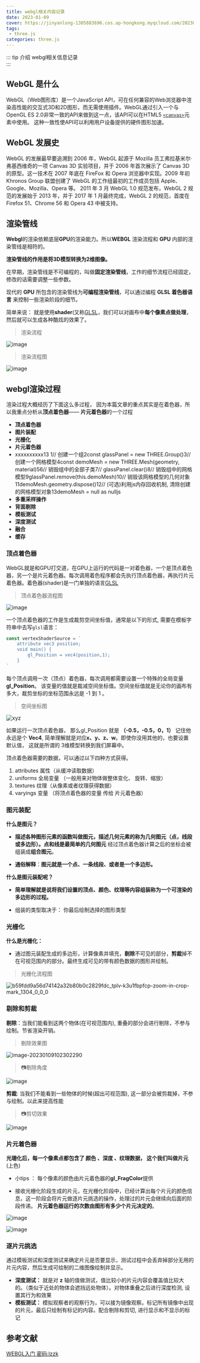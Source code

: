 ```yaml
---
title: webgl相关内容记录
date: 2023-01-09
cover: https://jinyanlong-1305883696.cos.ap-hongkong.myqcloud.com/202301091145272.jpg
tags:
 - three.js
categories: three.js
---
```


::: tip 介绍
webgl相关信息记录<br>
:::

<!-- more -->

## WebGL 是什么

WebGL（Web图形库）是一个JavaScript API，可在任何兼容的Web浏览器中渲染高性能的交互式3D和2D图形，而无需使用插件。WebGL通过引入一个与OpenGL ES 2.0非常一致的API来做到这一点，该API可以在HTML5 [`<canvas>`](https://developer.mozilla.org/zh-CN/docs/Web/HTML/Element/canvas)元素中使用。 这种一致性使API可以利用用户设备提供的硬件图形加速。

## WebGL 发展史

WebGL 的发展最早要追溯到 2006 年，WebGL 起源于 Mozilla 员工弗拉基米尔·弗基西维奇的一项 Canvas 3D 实验项目，并于 2006 年首次展示了 Canvas 3D 的原型。这一技术在 2007 年底在 FireFox 和 Opera 浏览器中实现。2009 年初 Khronos Group 联盟创建了 WebGL 的工作组最初的工作成员包括 Apple、Google、Mozilla、Opera 等。 2011 年 3 月 WebGL 1.0 规范发布，WebGL 2 规范的发展始于 2013 年，并于 2017 年 1 月最终完成，WebGL 2 的规范，首度在 Firefox 51、Chrome 56 和 Opera 43 中被支持。

## 渲染管线

**Webgl**的渲染依赖底层**GPU**的渲染能力。所以**WEBGL** 渲染流程和 **GPU** 内部的渲染管线是相符的。

**渲染管线的作用是将3D模型转换为2维图像。**

在早期，渲染管线是不可编程的，叫做**固定渲染管线**，工作的细节流程已经固定，修改的话需要调整一些参数。

现代的 **GPU** 所包含的渲染管线为**可编程渲染管线**，可以通过编程 **GLSL 着色器语言** 来控制一些渲染阶段的细节。

简单来说： 就是使用**shader**(又称[GLSL](https://developer.mozilla.org/zh-CN/docs/Games/Techniques/3D_on_the_web/GLSL_Shaders)，我们可以对画布中**每个像素点做处理**，然后就可以生成各种酷炫的效果了。

> 渲染流程

![image](https://jinyanlong-1305883696.cos.ap-hongkong.myqcloud.com/202301090959340.png)

> 渲染流程图

![image](https://jinyanlong-1305883696.cos.ap-hongkong.myqcloud.com/202301091004926.png)

## webgl渲染过程

渲染过程大概经历了下面这么多过程， 因为本篇文章的重点其实是在着色器，所以我重点分析从**顶点着色器**—— **片元着色器**的一个过程

- **顶点着色器**
- **图片装配**
- **光栅化**
- **片元着色器**
- xxxxxxxxxx13 1// 创建一个组2const glassPanel = new THREE.Group()3// 创建一个网格模型4const demoMesh = new THREE.Mesh(geometry, material)5​6// 销毁组中的全部子类7// glassPanel.clear()8// 销毁组中的网格模型9glassPanel.remove(this.demoMesh)10// 销毁该网格模型的几何对象11demoMesh.geometry.dispose()12// (可选)利用js内存回收机制, 清除创建的网格模型对象13demoMesh = null as nulljs
- **多重采样操作**
- **背面剔除**
- **模板测试**
- **深度测试**
- **融合**
- **缓存**

### **顶点着色器**

WebGL就是和GPU打交道，在GPU上运行的代码是一对着色器，一个是顶点着色器，另一个是片元着色器。每次调用着色程序都会先执行顶点着色器，再执行片元着色器。着色器(shader)是一门单独的语言[GLSL](https://developer.mozilla.org/zh-CN/docs/Games/Techniques/3D_on_the_web/GLSL_Shaders)

> 顶点着色器流程图

![image](https://jinyanlong-1305883696.cos.ap-hongkong.myqcloud.com/202301091008693.png)

一个顶点着色器的工作是生成裁剪空间坐标值，通常是以下的形式, 需要在模板字符串中去写`glsl`语言：

```js
const vertexShaderSource = `
    attribute vec3 position; 
    void main() {
        gl_Position = vec4(position,1); 
    }
`

```

每个顶点调用一次（顶点）着色器，每次调用都需要设置一个特殊的全局变量 **gl_Position**。 该变量的值就是裁减空间坐标值。空间坐标值就是无论你的画布有多大，裁剪坐标的坐标范围永远是 -1 到 1 。

> 空间坐标图

![xyz](https://jinyanlong-1305883696.cos.ap-hongkong.myqcloud.com/202301111134456.jpg)

如果运行一次顶点着色器， 那么gl_Position 就是 **（-0.5，-0.5，0，1）** 记住他永远是个 **Vec4**, 简单理解就是对应**x、y、z、w**。即使你没用其他的，也要设置默认值， 这就是所谓的 3维模型转换到我们屏幕中。

顶点着色器需要的数据，可以通过以下四种方式获得。

1. attributes 属性（从缓冲读取数据）
2. uniforms 全局变量 （一般用来对物体做整体变化、 旋转、缩放）
3. textures 纹理（从像素或者纹理获得数据）
4. varyings 变量 （将顶点着色器的变量 传给 片元着色器）

### **图元装配**

**什么是图元？**

* **描述各种图形元素的函数叫做图元，描述几何元素的称为几何图元（点，线段或多边形）。点和线是最简单的几何图元** 经过顶点着色器计算之后的坐标会被组装成**组合图元**。

* **通俗解释**：**图元就是一个点、一条线段、或者是一个多边形。**

**什么是图元装配呢？**

* **简单理解就是说将我们设置的顶点、颜色、纹理等内容组装称为一个可渲染的多边形的过程。**

* 组装的类型取决于： 你最后绘制选择的图形类型

### **光栅化**

**什么是光栅化：**

* 通过图元装配生成的多边形，计算像素并填充，**剔除**不可见的部分，**剪裁**掉不在可视范围内的部分。最终生成可见的带有颜色数据的图形并绘制。

> 光栅化流程图

![b59fdd9a56d74142a32b80b0c2829fdc_tplv-k3u1fbpfcp-zoom-in-crop-mark_1304_0_0_0](https://jinyanlong-1305883696.cos.ap-hongkong.myqcloud.com/202301091014300.webp)

### **剔除和剪裁**

**剔除**：当我们能看到这两个物体(在可视范围内), 重叠的部分会进行剔除，不参与绘制。节省渲染开销。

> 剔除效果图

![image-20230109102302290](https://jinyanlong-1305883696.cos.ap-hongkong.myqcloud.com/202301091023332.png)

> 📷剔除角度

![image](https://jinyanlong-1305883696.cos.ap-hongkong.myqcloud.com/202301091023285.png)

**剪裁**: 当我们不能看到一些物体的时候(超出可视范围), 这一部分会被剪裁掉，不参与绘制。以此来提高性能

> 📷剪切效果

![image](https://jinyanlong-1305883696.cos.ap-hongkong.myqcloud.com/202301091026110.png)

### **片元着色器**

**光珊化后，每一个像素点都包含了 颜色 、深度 、纹理数据， 这个我们叫做片元**(上色)

* 小tips ： 每个像素的颜色由片元着色器的**gl_FragColor**提供

* 接收光栅化阶段生成的片元，在光栅化阶段中，已经计算出每个片元的颜色信息，这一阶段会将片元做逐片元挑选的操作，处理过的片元会继续向后面的阶段传递。 **片元着色器运行的次数由图形有多少个片元决定的**。

![image](https://jinyanlong-1305883696.cos.ap-hongkong.myqcloud.com/202301091053543.png)

![image](https://jinyanlong-1305883696.cos.ap-hongkong.myqcloud.com/202301091054989.png)

### **逐片元挑选**

通过模板测试和深度测试来确定片元是否要显示，测试过程中会丢弃掉部分无用的片元内容，然后生成可绘制的二维图像绘制并显示。

- **深度测试：** 就是对 **z** 轴的值做测试，值比较小的片元内容会覆盖值比较大的。（类似于近处的物体会遮挡远处物体）。对物体重叠之后进行深度检测, 设置其行为和效果
- **模板测试：** 模拟观察者的观察行为，可以接为镜像观察。标记所有镜像中出现的片元，最后只绘制有标记的内容。配合剔除和剪切, 进行显示和不显示的标记

## 参考文献

[WEBGL入门 密码:lzzk](https://www.yuque.com/yun41s/bbsl9p/kgir0b?)